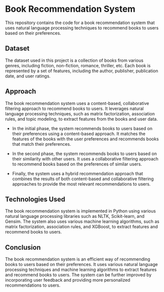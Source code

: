 # Book Recommendation System
This repository contains the code for a book recommendation system that uses natural language processing techniques to recommend books to users based on their preferences.

## Dataset
The dataset used in this project is a collection of books from various genres, including fiction, non-fiction, romance, thriller, etc. Each book is represented by a set of features, including the author, publisher, publication date, and user ratings.

## Approach
The book recommendation system uses a content-based, collaborative filtering approach to recommend books to users. It leverages natural language processing techniques, such as matrix factorization, association rules, and topic modeling, to extract features from the books and user data.

* In the initial phase, the system recommends books to users based on their preferences using a content-based approach. It matches the features of the books with the user preferences and recommends books that match their preferences.

* In the second phase, the system recommends books to users based on their similarity with other users. It uses a collaborative filtering approach to recommend books based on the preferences of similar users.

* Finally, the system uses a hybrid recommendation approach that combines the results of both content-based and collaborative filtering approaches to provide the most relevant recommendations to users.

## Technologies Used
The book recommendation system is implemented in Python using various natural language processing libraries such as NLTK, Scikit-learn, and Gensim. The system also uses various machine learning algorithms, such as matrix factorization, association rules, and XGBoost, to extract features and recommend books to users.

## Conclusion
The book recommendation system is an efficient way of recommending books to users based on their preferences. It uses various natural language processing techniques and machine learning algorithms to extract features and recommend books to users. The system can be further improved by incorporating user feedback and providing more personalized recommendations to users.
